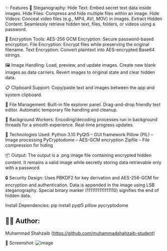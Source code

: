 ✨ Features
🔐 Steganography: 
Hide Text: Embed secret text data inside images.
Hide Files: Compress and hide multiple files within an image.
Hide Videos: Conceal video files (e.g., MP4, AVI, MOV) in images.
Extract Hidden Content: Seamlessly retrieve hidden text, files, folders, or videos using a password.

🔏 Encryption Tools: 
AES-256 GCM Encryption: Secure password-based encryption.
File Encryption: Encrypt files while preserving the original filename.
Text Encryption: Convert plaintext into AES-encrypted Base64 strings.

🖼️ Image Handling: 
Load, preview, and update images.
Create new blank images as data carriers.
Revert images to original state and clear hidden data.

📋 Clipboard Support: 
Copy/paste text and images between the app and system clipboard.

📁 File Management: 
Built-in file explorer panel.
Drag-and-drop friendly text editor.
Automatic temporary file handling and cleanup.

🧪 Background Workers: 
Encoding/decoding processes run in background threads for a smooth experience.
Real-time progress updates.

🔧 Technologies Used: 
Python 3.10
PyQt5 – GUI framework
Pillow (PIL) – Image processing
PyCryptodome – AES-GCM encryption
Zipfile – File compression for hiding

📦 Output: 
The output is a .png image file containing encrypted hidden content.
It remains a valid image while secretly storing data retrievable only with a password.

🔒 Security Design: 
Uses PBKDF2 for key derivation and AES-256-GCM for encryption and authentication.
Data is appended in the image using LSB steganography.
Special binary marker (1111111111111110) signifies the end of hidden data.

Install Dependencies:
pip install pyqt5 pillow pycryptodome

## 🧑‍💻 Author: 
Muhammad Shahzaib (https://github.com/muhammadshahzaib-student)

📸 Screenshot: 
![image](https://github.com/user-attachments/assets/152a07a6-5a04-4bc3-a128-5b206b5687e3)
